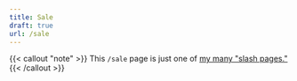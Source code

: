 ```yaml
---
title: Sale
draft: true
url: /sale
---
```

{{< callout "note" >}}
This `/sale` page is just one of [my many "slash pages."](/slashes)
{{< /callout >}}